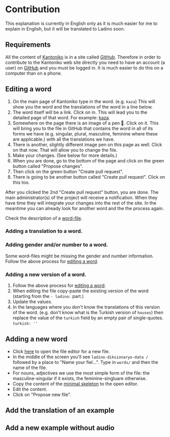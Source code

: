 # Contribution

This explanation is currently in English only as it is much easier for me to explain in English, but it will be translated to Ladino soon.

## Requirements

All the content of [Kantoniko](https://kantoniko.com/) is in a site called [GitHub](https://github.com/). Therefore in order to contribute to the Kantoniko web site directly you need to have an account (a user) on [GitHub](https://github.com/) and you must be logged in. It is much easier to do this on a computer than on a phone.

## Editing a word


1. On the main page of Kantoniko type in the word. (e.g. `kaza`) This will show you the word and the translations of the word in a line below.
1. The word itself will be a link. Click on in. This will lead you to the detailed page of that word. For example: [kaza](https://kantoniko.com/words/ladino/kaza).
1. Somewhere on the page there is an image of a pen  📝. Click on it. This will bring you to the file in GitHub that contains the word in all of its forms we have (e.g. singular, plural, masculine, feminine where these are applicable.) with all the translations we have.
1. There is another, slightly different image pen on this page as well. Click on that now. That will allow you to change the file.
1. Make your changes. (See below for more details.)
1. When you are done, go to the bottom of the page and click on the green button called "Propose changes".
1. Then click on the green button "Create pull request".
1. There is going to be another button called "Create pull request". Click on this too.

After you clicked the 2nd "Create pull request" button, you are done. The main administrator(s) of the project will receive a notification. When they have time they will integrate your changes into the rest of the site. In the meantime you can already look for another word and the the process again.

Check the description of a [word-file](WORD.md).

### Adding a translation to a word.

### Adding gender and/or number to a word.

Some word-files might be missing the gender and number information. Follow the above process for [editing a word](#editing-a-word).

### Adding a new version of a word.

1. Follow the above process for [editing a word](#editing-a-word).
1. When editing the file copy-paste the existing version of the word (starting from the `- ladino:` part.)
1. Update the values.
1. In the languages where you don't know the translations of this version of the word. (e.g. don't know what is the Turkish version of `houses`) then replace the value of the `turkish` field by an empty pair of single-quotes. `turkish: ''`

## Adding a new word

* Click [here](https://github.com/kantoniko/ladino-diksionaryo-data/new/main) to open the file editor for a new file.
* In the middle of the screen you'll see `ladino-diksionaryo-data /` followed by a place to "Name your fiel...". Type in `words/` and then the name of the file.
* For nouns, adjectives we use the most simple form of the file: the masculine-singular if it exists, the feminine-singluare otherwise.
* Copy the content of the [minimal skeleton](skeletons/minimal.yaml) to the open editor.
* Edit the content.
* Click on "Propose new file".

## Add the translation of an example


## Add a new example without audio




